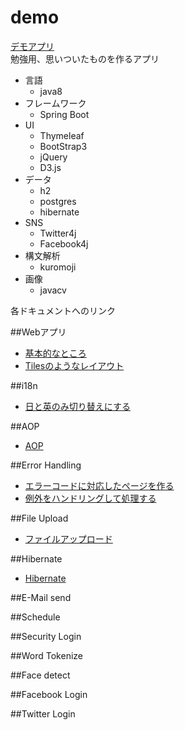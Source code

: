 # demo
[デモアプリ](http://www.duck8823.com)  
勉強用、思いついたものを作るアプリ  

- 言語
	- java8
- フレームワーク
	- Spring Boot
- UI
	- Thymeleaf
	- BootStrap3
	- jQuery
	- D3.js
- データ
	- h2
	- postgres
	- hibernate
- SNS
	- Twitter4j
	- Facebook4j
- 構文解析
	- kuromoji
- 画像
	- javacv

各ドキュメントへのリンク
  
  
##Webアプリ
- [基本的なところ](./doc/webapp.md)  
- [Tilesのようなレイアウト](./doc/layout.md)

##i18n
- [日と英のみ切り替えにする](./doc/i18n.md)  

##AOP
- [AOP](./doc/aop.md)

##Error Handling
- [エラーコードに対応したページを作る](./doc/error.md)
- [例外をハンドリングして処理する](./doc/errorHandling.md)

##File Upload
- [ファイルアップロード](./doc/fileUpload.md)

##Hibernate
- [Hibernate](./doc/hibernate.md)

##E-Mail send

##Schedule

##Security Login

##Word Tokenize

##Face detect

##Facebook Login

##Twitter Login